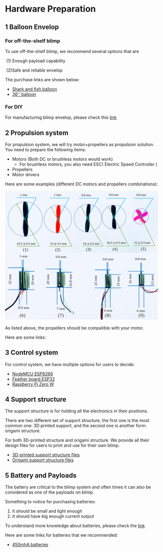# Hardware Preparation

## 1 Balloon Envelop 

### For off-the-shelf blimp

To use off-the-shelf blimp, we recommend several options that are 

​	(1) Enough payload capability 

​	(2)Safe and reliable envelop 

The purchase links are shown below:

- [Shark and fish balloon]()
- [36'' balloon]()

### For DIY 

For manufacturing blimp envelop, please check this [link]()

## 2 Propulsion system

For propulsion system, we will try motor+propellers as propulsion solution. You need to prepare the following items:

- Motors (Both DC or brushless motors would work)
  - For brushless motors, you also need ESC( Electric Speed Controller )
- Propellers
- Motor drivers

Here are some examples (different DC motors and propellers combinations):



![motor_propellers_1](..\Hardware\Images\motor_propellers\motor_propellers_1.png)

As listed above, the propellers should be compatible with your motor.



Here are some links:

## 3 Control system

For control system, we have multiple options for users to decide: 

- [NodeMCU ESP8266]()
- [Feather board ESP32]()
- [Raspberry Pi Zero W]()

## 4 Support structure

The support structure is for holding all the electronics in their positions. 

There are two different set of support structure, the first one is the most common one: 3D printed support, and the second one is another form: origami structure.

For both 3D-printed structure and origami structure. We provide all their design files for users to print and use for their own blimp. 

- [3D-printed support structure files]()
- [Origami support structure files]()

## 5 Battery and Payloads

The battery are critical to the blimp system and often times it can also be considered as one of the payloads on blimp. 

Something to notice for purchasing batteries:

1. It should be small and light enough
2. It should have big enough current output

To understand more knowledge about batteries, please check the [link]()

Here are some links for batteries that we recommended:

- [450mhA batteries]()







